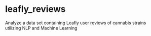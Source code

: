 # leafly_reviews
Analyze a data set containing Leafly user reviews of cannabis strains utilizing NLP and Machine Learning
